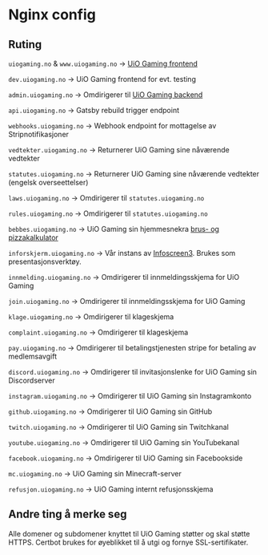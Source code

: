 # Nginx config

## Ruting

`uiogaming.no` & `www.uiogaming.no` -> [UiO Gaming frontend](https://github.com/UiO-Gaming/uiogaming.no)

`dev.uiogaming.no` -> UiO Gaming frontend for evt. testing

`admin.uiogaming.no` -> Omdirigerer til [UiO Gaming backend](https://github.com/UiO-Gaming/uiogaming.no-backend)

`api.uiogaming.no` -> Gatsby rebuild trigger endpoint

`webhooks.uiogaming.no` -> Webhook endpoint for mottagelse av Stripnotifikasjoner

`vedtekter.uiogaming.no` -> Returnerer UiO Gaming sine nåværende vedtekter

`statutes.uiogaming.no` -> Returnerer UiO Gaming sine nåværende vedtekter (engelsk overseettelser)

`laws.uiogaming.no` -> Omdirigerer til `statutes.uiogaming.no`

`rules.uiogaming.no` -> Omdirigerer til `statutes.uiogaming.no`

`bebbes.uiogaming.no` -> UiO Gaming sin hjemmesnekra [brus- og pizzakalkulator](https://github.com/UiO-Gaming/bebbes)

`inforskjerm.uiogaming.no` -> Vår instans av [Infoscreen3](https://github.com/reaby/infoscreen3/). Brukes som presentasjonsverktøy.

`innmelding.uiogaming.no` -> Omdirigerer til innmeldingsskjema for UiO Gaming

`join.uiogaming.no` -> Omdirigerer til innmeldingsskjema for UiO Gaming

`klage.uiogaming.no` -> Omdirigerer til klageskjema

`complaint.uiogaming.no` -> Omdirigerer til klageskjema

`pay.uiogaming.no` -> Omdirigerer til betalingstjenesten stripe for betaling av medlemsavgift

`discord.uiogaming.no` -> Omdirigerer til invitasjonslenke for UiO Gaming sin Discordserver

`instagram.uiogaming.no` -> Omdirigerer til UiO Gaming sin Instagramkonto

`github.uiogaming.no` -> Omdirigerer til UiO Gaming sin GitHub

`twitch.uiogaming.no` -> Omdirigerer til UiO Gaming sin Twitchkanal

`youtube.uiogaming.no` -> Omdirigerer til UiO Gaming sin YouTubekanal

`facebook.uiogaming.no` -> Omdirigerer til UiO Gaming sin Facebookside

`mc.uiogaming.no` -> UiO Gaming sin Minecraft-server

`refusjon.uiogaming.no` -> UiO Gaming internt refusjonsskjema

## Andre ting å merke seg

Alle domener og subdomener knyttet til UiO Gaming støtter og skal støtte HTTPS. Certbot brukes for øyeblikket til å utgi og fornye SSL-sertifikater.
